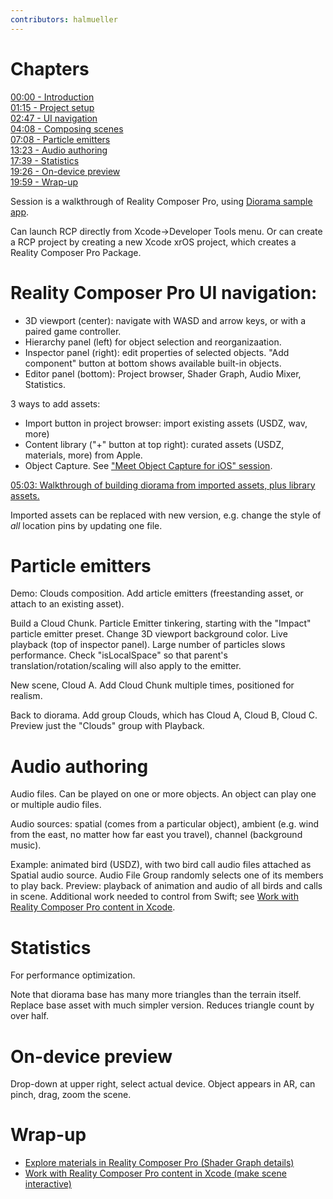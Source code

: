 ```yaml
---
contributors: halmueller
---
```


# Chapters
[00:00 - Introduction](https://developer.apple.com/videos/play/wwdc2023/10083/?time=0)    
[01:15 - Project setup](https://developer.apple.com/videos/play/wwdc2023/10083/?time=75)    
[02:47 - UI navigation](https://developer.apple.com/videos/play/wwdc2023/10083/?time=167)    
[04:08 - Composing scenes](https://developer.apple.com/videos/play/wwdc2023/10083/?time=248)    
[07:08 - Particle emitters](https://developer.apple.com/videos/play/wwdc2023/10083/?time=428)    
[13:23 - Audio authoring](https://developer.apple.com/videos/play/wwdc2023/10083/?time=803)    
[17:39 - Statistics](https://developer.apple.com/videos/play/wwdc2023/10083/?time=1059)    
[19:26 - On-device preview](https://developer.apple.com/videos/play/wwdc2023/10083/?time=1166)    
[19:59 - Wrap-up](https://developer.apple.com/videos/play/wwdc2023/10083/?time=1199)    

Session is a walkthrough of Reality Composer Pro, using [Diorama sample app](https://developer.apple.com/documentation/visionos/diorama).

Can launch RCP directly from Xcode->Developer Tools menu.
Or can create a RCP project by creating a new Xcode xrOS project, which creates a Reality Composer Pro Package.

# Reality Composer Pro UI navigation:
- 3D viewport (center): navigate with WASD and arrow keys, or with a paired game controller.
- Hierarchy panel (left) for object selection and reorganizaation.
- Inspector panel (right): edit properties of selected objects. "Add component" button at bottom shows available built-in objects.
- Editor panel (bottom): Project browser, Shader Graph, Audio Mixer, Statistics.

3 ways to add assets:
- Import button in project browser: import existing assets (USDZ, wav, more)
- Content library ("+" button at top right): curated assets (USDZ, materials, more) from Apple.
- Object Capture. See ["Meet Object Capture for iOS" session](https://developer.apple.com/videos/play/wwdc2023/10191/).

[05:03: Walkthrough of building diorama from imported assets, plus library assets.](https://developer.apple.com/videos/play/wwdc2023/10083/?time=303)

Imported assets can be replaced with new version, e.g. change the style of _all_ location pins by updating one file.

# Particle emitters

Demo: Clouds composition. Add article emitters (freestanding asset, or attach to an existing asset).

Build a Cloud Chunk. Particle Emitter 
tinkering, starting with the "Impact" particle emitter preset.
Change 3D viewport background color. Live playback (top of inspector panel). Large number of particles slows performance.
Check "isLocalSpace" so that parent's translation/rotation/scaling will also apply to the emitter.

New scene, Cloud A. Add Cloud Chunk multiple times, positioned for realism.

Back to diorama. Add group Clouds, which has Cloud A, Cloud B, Cloud C. Preview just the "Clouds" group with Playback.

# Audio authoring

Audio files. Can be played on one or more objects. An object can play one or multiple audio files.

Audio sources: spatial (comes from a particular object), ambient (e.g. wind from the east, no matter how far east you travel), channel (background music).

Example: animated bird (USDZ), with two bird call audio files attached as Spatial audio source. Audio File Group randomly selects one of its members to play back.
Preview: playback of animation and audio of all birds and calls in scene. Additional work needed to control from Swift; see [Work with Reality Composer Pro content in 
Xcode](https://developer.apple.com/videos/play/wwdc2023/10202/).

# Statistics

For performance optimization.

Note that diorama base has many more triangles than the terrain itself. Replace base asset with much simpler version. Reduces triangle count by over half.

# On-device preview

Drop-down at upper right, select actual device. Object appears in AR, can pinch, drag, zoom the scene.

# Wrap-up
- [Explore materials in Reality Composer Pro (Shader Graph details)](https://developer.apple.com/videos/play/wwdc2023/10202/)
- [Work with Reality Composer Pro content in Xcode (make scene interactive)](https://developer.apple.com/videos/play/wwdc2023/10273/)
